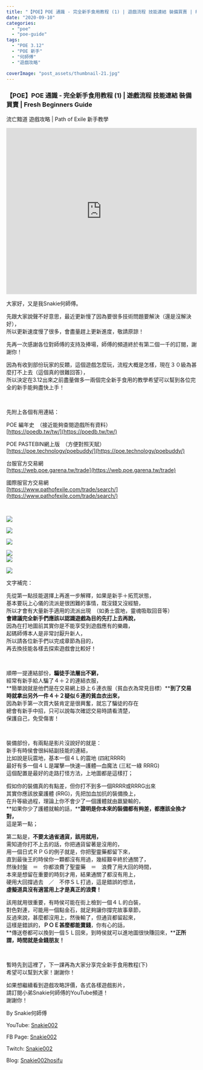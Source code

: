 ```yaml
---
title: "【POE】POE 通識 - 完全新手食用教程 (1) | 遊戲流程 技能連結 裝備買賣 | Fresh Beginners Guide | 流亡黯道 遊戲攻略 | Path of Exile新手教學"
date: "2020-09-10"
categories: 
  - "poe"
  - "poe-guide"
tags: 
  - "POE 3.12"
  - "POE 新手"
  - "何師傅"
  - "遊戲攻略"

coverImage: "post_assets/thumbnail-21.jpg"
---
```


### 【POE】POE 通識 - 完全新手食用教程 (1) | 遊戲流程 技能連結 裝備買賣 | Fresh Beginners Guide  
流亡黯道 遊戲攻略 | Path of Exile 新手教學


<iframe width="100%" height="440"src="https://www.youtube.com/embed/ZhDaJd0vFZs" 
  title="YouTube video player" frameborder="0" allow="accelerometer; autoplay;
  clipboard-write; encrypted-media; gyroscope; picture-in-picture; web-share"
  referrerpolicy="strict-origin-when-cross-origin" allowfullscreen></iframe>

大家好，又是我Snakie何師傅。  

  
先跟大家說聲不好意思，最近更新慢了因為要很多技術問題要解決（還是沒解決好），  
所以更新速度慢了很多，會盡量趕上更新進度，敬請原諒！  

  
先再一次感謝各位對師傅的支持及捧場，師傅的頻道終於有第二個一千的訂閱，謝謝你！  

  
因為有收到部份玩家的反饋，這個遊戲怎麼玩，流程大概是怎樣，現在３０級為甚麼打不上去（這個真的很難回答），  
所以決定在3.12出來之前盡量做多一兩個完全新手食用的教學希望可以幫到各位完全的新手能夠盡快上手！  

  
   

  
先附上各個有用連結：  

  
POE 編年史　（接近能夠查閱遊戲所有資料）  
[https://poedb.tw/tw/](https://poedb.tw/tw/)  

  
POE PASTEBIN網上版　（方便對照天賦）  
[https://poe.technology/poebuddy/](https://poe.technology/poebuddy/)  

  
台服官方交易網  
[https://web.poe.garena.tw/trade](https://web.poe.garena.tw/trade)  

  
國際服官方交易網  
[https://www.pathofexile.com/trade/search/](https://www.pathofexile.com/trade/search/)  

  
   

  
![](post_assets/4-1024x576.jpg)  

  
![](post_assets/6-1024x576.jpg)  

  
![](post_assets/3-1024x576.jpg)  

  
![](post_assets/2-1024x576.jpg)  
![](post_assets/1-1024x576.jpg)  

  
![](post_assets/5-1024x576.jpg)  

  
文字補完：  

  
先從第一點技能選擇上再進一步解釋，如果是新手＋拓荒狀態，  
基本要玩上心儀的流派是很困難的事情，既沒錢又沒經驗，  
所以才會有大量新手適用的流派出現　（如勇士震地，靈魂吸取回音等）  
**會建議完全新手們應該以認識遊戲為目的先打上去再說，**  
因為在打地圖前其實你是不能享受到遊戲應有的樂趣，  
起碼師傅本人是非常討厭升新人，  
所以請各位新手們以完成章節為目的，  
再去換技能各樣去探索遊戲會比較好！  

  
   

  
順帶一提連結部份，**騙徒手法層出不窮，**  
經常有新手給人騙了４＋２的連結衣服，  
**簡單說就是他們是在交易網上掛上６連衣服（貧血衣為常見目標）****到了交易時就拿出另外一件４＋２疑似６連的貧血衣出來，**  
因為新手第一次買大裝肯定是很興奮，就忘了騙徒的存在  
總會有新手中招，只可以說每次確認交易時請看清楚，  
保護自己，免受傷害！  

  
   

  
裝備部份，有兩點是影片沒說好的就是：  
新手有時侯會很糾結副技能的連結，  
比如說是玩震地，基本一個４Ｌ的震地 (四紅RRRR)  
最好有多一個４Ｌ是躍擊—快速—護體—血魔法 (三紅一綠 RRRG)  
這個配置是最好的走路打怪方法，上地圖都是這樣打；  

  
假如你的裝備真的有點差，但你打不到多一個RRRR或RRRG出來  
其實你應該放棄護體 (RRG)，先把加血加抗的裝備換上，  
在升等級過程，理論上你不會少了一個護體就由嬴變輸的，  
**如果你少了護體就輸的話，****證明是你本來的裝備都有夠差，都應該全換才對，**  
這是第一點；  

  
第二點是，**不要太過省通貨，該用就用，**  
需知道你打不上去的話，你把通貨留著是沒用的，  
用一個日式ＲＰＧ的例子就是，你把聖靈藥都留下來，  
直到最後王的時侯你一顆都沒有用過，幾經艱辛終於通關了，  
然後封盤　＝　你都浪費了聖靈藥　＝　浪費了用大回的時間，  
本來是想留在重要的時刻才用，結果通關了都沒有用上，  
硬用大回撐過去　／　不停ＳＬ打過，這是錯誤的想法，  
**虛擬道具沒有適當用上才是真正的浪費！**  

  
該用就用很重要，有時侯可能在街上檢到一個４Ｌ的白裝，  
對色對連，可能用一個點金石，就足夠讓你撐完故事章節，  
反過來說，甚麼都沒用上，然後輸了，但通貨都留起來，  
這樣是錯誤的，**ＰＯＥ甚麼都能賣錢**，你有心的話，  
**傳送卷都可以換到一個５Ｌ回來，到時侯就可以進地圖很快賺回來，****正所謂，時間就是金錢朋友！**  

  
   

  
暫時先到這裡了，下一課再為大家分享完全新手食用教程(下)  
希望可以幫到大家！謝謝你！  

  
如果想繼續看到遊戲攻略評價，各式各樣遊戲影片，  
請訂閱小弟Snakie何師傅的YouTube頻道！  
謝謝你！  

  
By Snakie何師傅  

  
YouTube: [Snakie002](https://www.youtube.com/c/Snakie002/)  

  
FB Page: [Snakie002](https://www.facebook.com/Snakie002/)  

  
Twitch: [Snakie002](https://www.twitch.tv/snakie002/)  

  
Blog: [Snakie002hosifu](https://snakie002hosifu.blog/)
